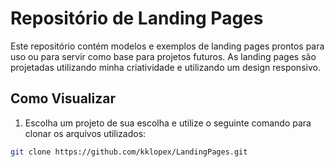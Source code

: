 # Repositório de Landing Pages

Este repositório contém modelos e exemplos de landing pages prontos para uso ou para servir como base para projetos futuros. As landing pages são projetadas utilizando minha criatividade e utilizando um design responsivo.

## Como Visualizar

1. Escolha um projeto de sua escolha e utilize o seguinte comando para clonar os arquivos utilizados:

```bash
git clone https://github.com/kklopex/LandingPages.git
